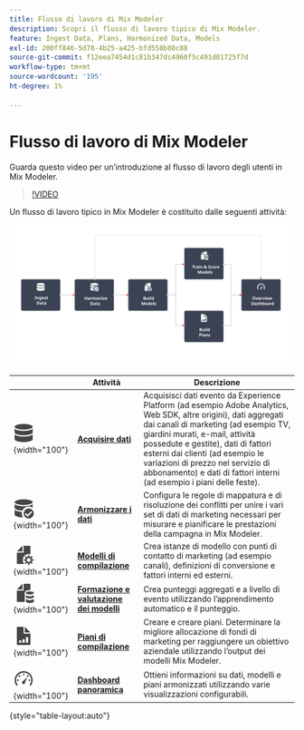 ```yaml
---
title: Flusso di lavoro di Mix Modeler
description: Scopri il flusso di lavoro tipico di Mix Modeler.
feature: Ingest Data, Plans, Harmonized Data, Models
exl-id: 200ff846-5d78-4b25-a425-bfd558b88c88
source-git-commit: f12eea7454d1c81b347dc4960f5c491d81725f7d
workflow-type: tm+mt
source-wordcount: '195'
ht-degree: 1%

---
```


# Flusso di lavoro di Mix Modeler

Guarda questo video per un’introduzione al flusso di lavoro degli utenti in Mix Modeler.

>[!VIDEO](https://video.tv.adobe.com/v/3440211/?learn=on&captions=ita)


Un flusso di lavoro tipico in Mix Modeler è costituito dalle seguenti attività:

![Testo alternativo](/help/assets/ApplicationWorkflow.svg)

|  | Attività | Descrizione |
|---|---|---|
| ![Dati](/help/assets/icons/Data.svg){width="100"} | [**Acquisire dati**](../ingest-data/overview.md) | Acquisisci dati evento da Experience Platform (ad esempio Adobe Analytics, Web SDK, altre origini), dati aggregati dai canali di marketing (ad esempio TV, giardini murati, e-mail, attività possedute e gestite), dati di fattori esterni dai clienti (ad esempio le variazioni di prezzo nel servizio di abbonamento) e dati di fattori interni (ad esempio i piani delle feste). |
| ![ControlloDati](/help/assets/icons/DataCheck.svg){width="100"} | [**Armonizzare i dati**](../harmonize-data/overview.md) | Configura le regole di mappatura e di risoluzione dei conflitti per unire i vari set di dati di marketing necessari per misurare e pianificare le prestazioni della campagna in Mix Modeler. |
| ![FileConfig](/help/assets/icons/FileGear.svg){width="100"} | [**Modelli di compilazione**](../models/overview.md) | Crea istanze di modello con punti di contatto di marketing (ad esempio canali), definizioni di conversione e fattori interni ed esterni. |
| ![DatiFile](/help/assets/icons/FileData.svg){width="100"} | [**Formazione e valutazione dei modelli**](../models/overview.md) | Crea punteggi aggregati e a livello di evento utilizzando l’apprendimento automatico e il punteggio. |
| ![FileChart](/help/assets/icons/FileChart.svg){width="100"} | [**Piani di compilazione**](../plans/overview.md) | Creare e creare piani. Determinare la migliore allocazione di fondi di marketing per raggiungere un obiettivo aziendale utilizzando l’output dei modelli Mix Modeler. |
| ![Dashboard](/help/assets/icons/Dashboard.svg){width="100"} | [**Dashboard panoramica**](../dashboard/overview.md) | Ottieni informazioni su dati, modelli e piani armonizzati utilizzando varie visualizzazioni configurabili. |

{style="table-layout:auto"}

<!---
The detailed data-oriented flowchart below illustrates how:

* harmonized data is based on:

  * experience event data (originating from Analytics source connector, collected through Experience Platform SDKs and APIs, ingested through source connectors, or using streaming ingestion),
  * aggregate or summary data from walled gardens (like Facebook, YouTube), traffic sources, or offline advertising data, and 
  * definitions of harmonized fields and dataset rules.

* a model is based on:

  * the conversion and marketing touchpoint definitions resulting from the harmonized data and 
  * non-marketing aggregate or summary data containing internal or external factors.

* mult-touch attribution event scores can potentially be fed back into Experience Platform data lake for use in subsequent model configuration, training and scoring.

![Comprehensive workflow](/help/assets/comprehensive-workflow.svg)

-->
